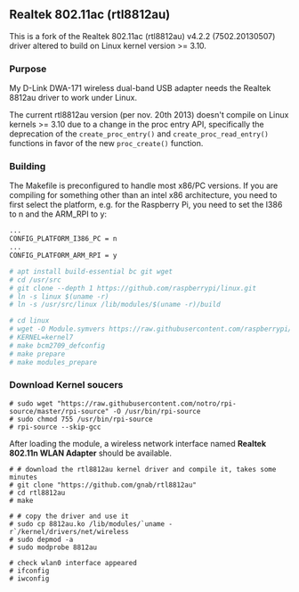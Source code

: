 ## Realtek 802.11ac (rtl8812au)

This is a fork of the Realtek 802.11ac (rtl8812au) v4.2.2 (7502.20130507)
driver altered to build on Linux kernel version >= 3.10.

### Purpose

My D-Link DWA-171 wireless dual-band USB adapter needs the Realtek 8812au
driver to work under Linux.

The current rtl8812au version (per nov. 20th 2013) doesn't compile on Linux
kernels >= 3.10 due to a change in the proc entry API, specifically the
deprecation of the `create_proc_entry()` and `create_proc_read_entry()`
functions in favor of the new `proc_create()` function.

### Building

The Makefile is preconfigured to handle most x86/PC versions.  If you are compiling for something other than an intel x86 architecture, you need to first select the platform, e.g. for the Raspberry Pi, you need to set the I386 to n and the ARM_RPI to y:
```sh
...
CONFIG_PLATFORM_I386_PC = n
...
CONFIG_PLATFORM_ARM_RPI = y
```


```sh
# apt install build-essential bc git wget
# cd /usr/src
# git clone --depth 1 https://github.com/raspberrypi/linux.git
# ln -s linux $(uname -r)
# ln -s /usr/src/linux /lib/modules/$(uname -r)/build
```


```sh
# cd linux
# wget -O Module.symvers https://raw.githubusercontent.com/raspberrypi/firmware/master/extra/Module7.symvers
# KERNEL=kernel7
# make bcm2709_defconfig
# make prepare
# make modules_prepare
```

### Download Kernel soucers
```
# sudo wget "https://raw.githubusercontent.com/notro/rpi-source/master/rpi-source" -O /usr/bin/rpi-source
# sudo chmod 755 /usr/bin/rpi-source
# rpi-source --skip-gcc

```

After loading the module, a wireless network interface named __Realtek 802.11n WLAN Adapter__ should be available.

```
# # download the rtl8812au kernel driver and compile it, takes some minutes
# git clone "https://github.com/gnab/rtl8812au"
# cd rtl8812au
# make
```

```
# # copy the driver and use it
# sudo cp 8812au.ko /lib/modules/`uname -r`/kernel/drivers/net/wireless
# sudo depmod -a
# sudo modprobe 8812au

```

```
# check wlan0 interface appeared
# ifconfig
# iwconfig
```

